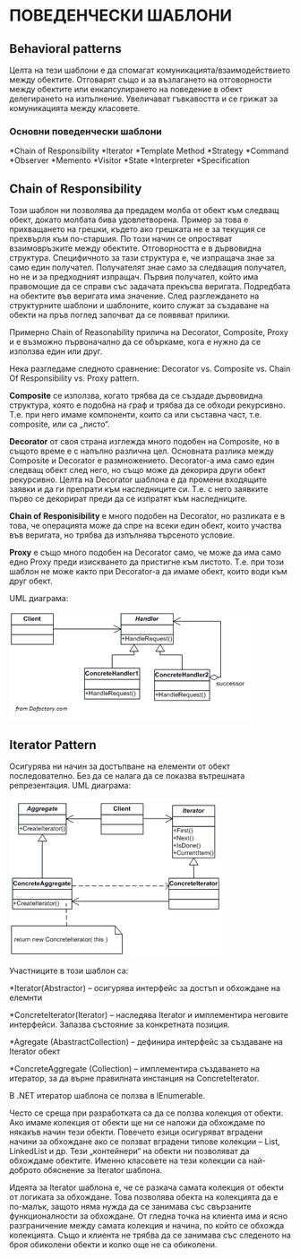 # ПОВЕДЕНЧЕСКИ ШАБЛОНИ

## Behavioral patterns

Целта на тези шаблони е да спомагат комуникацията/взаимодействието между обектите. Отговарят също и за възлагането на отговорности между обектите или енкапсулирането на поведение в обект делегирането на изпълнение. Увеличават гъвкавостта и се грижат за комуникацията между класовете.

### Основни поведенчески шаблони

*Chain of Responsibility
*Iterator
*Template Method
*Strategy
*Command
*Observer
*Memento
*Visitor
*State
*Interpreter
*Specification

## Chain of Responsibility

Този шаблон ни позволява да предадем молба от обект към следващ обект, докато молбата бива удовлетворена. Пример за това е прихващането на грешки, където ако грешката не е за текущия се прехвърля към по-старшия. По този начин се опростяват взаимовръзките между обектите. Отговорността е в дървовидна структура. Специфичното за тази структура е, че изпращача знае за само един получател. Получателят знае само за следващия получател, но не и за предходният изпращач. Първия получател, който има правомощие да се справи със задачата прекъсва веригата. Подредбата на обектите във веригата има значение. След разглеждането на структурните шаблони и шаблоните, които служат за създаване на обекти на пръв поглед започват да се появяват прилики. 

Примерно Chain of Reasonability прилича на Decorator, Composite, Proxy и е възможно първоначално да се объркаме, кога е нужно да се използва един или друг. 

Нека разгледаме следното сравнение: Decorator vs. Composite vs. Chain Of Responsibility vs. Proxy pattern.

**Composite** се използва, когато трябва да се създаде дървовидна структура, която е подобна на граф и трябва да се обходи рекурсивно. Т.е. при него имаме компоненти, които са или съставна част, т.е. composite, или са „листо“.

**Decorator** от своя страна изглежда много подобен на Composite, но в същото време е с напълно различна цел. Основната разлика между Composite и Decorator е размножението. Decorator-а има само един следващ обект след него, но също може да декорира други обект рекурсивно. Целта на Decorator шаблона е да промени входящите заявки и да ги препрати към наследниците си. Т.е. с него заявките първо се декорират преди да се изпратят към наследниците. 

**Chain of Responisibility** е много подобен на Decorator, но разликата е в това, че операцията може да спре на всеки един обект, които участва във веригата, но трябва да изпълнява търсеното условие.

**Proxy** е също много подобен на Decorator само, че може да има само едно Proxy преди изискването да пристигне към листото. Т.е. при този шаблон не може както при Decorator-a да имаме обект, които води към друг обект.

UML диаграма:

![alt text](https://github.com/deyantodorov/TelerikAcademy/blob/master/High-Quality-Code/HW14.DesignPatterns-BehavioralPatterns/Diagrams/ChainOfResponsibility.png "Chain of Resposibility Pattern")

## Iterator Pattern

Осигурява ни начин за достъпване на елементи от обект последователно. Без да се налага да се показва вътрешната репрезентация. UML диаграма:

![alt text](https://github.com/deyantodorov/TelerikAcademy/blob/master/High-Quality-Code/HW14.DesignPatterns-BehavioralPatterns/Diagrams/Iterator.gif "Iterator Pattern")

Участниците в този шаблон са:

*Iterator(Abstractor) – осигурява интерфейс за достъп и обхождане на елемнти

*ConcreteIterator(Iterator) – наследява Iterator и имплементира неговите интерфейси. Запазва състояние за конкретната позиция.

*Agregate (AbastractCollection) – дефинира интерфейс за създаване на Iterator обект

*ConcreteAggregate (Collection) – имплементира създаването на итератор, за да върне правилната инстанция на ConcreteIterator. 

В .NET итератор шаблона се ползва в IEnumerable. 

Често се среща при разработката са да се ползва колекция от обекти. Ако имаме колекция от обекти ще ни се наложи да обхождаме по някакъв начин тези обекти. Повечето езици осигуряват вградени начини за обхождане ако се ползват вградени типове колекции – List, LinkedList и др. Тези „контейнери“ на обекти ни позволяват да обхождаме обектите. Именно класовете на тези колекции са най-доброто обяснение за Iterator шаблона.

Идеята за Iterator шаблона е, че се разкача самата колекция от обекти от логиката за обхождане. Това позволява обекта на колекцията да е по-малък, защото няма нужда да се занимава със свързаните функционалности за обхождане. От гледна точка на клиента има и ясно разграничение между самата колекция и начина, по който се обхожда колекцията. Също и клиента не трябва да се занимава със следеното на броя обиколени обекти и колко още не са обиколени.